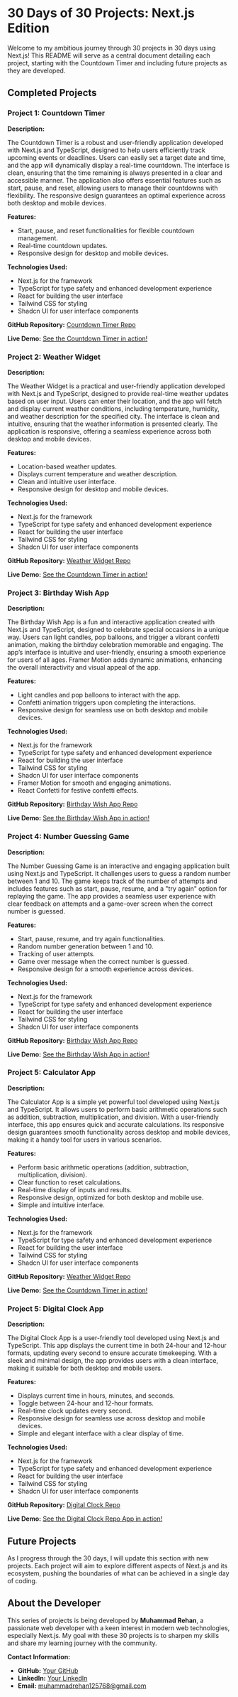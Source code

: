 # 30 Days of 30 Projects: Next.js Edition

Welcome to my ambitious journey through 30 projects in 30 days using Next.js! This README will serve as a central document detailing each project, starting with the Countdown Timer and including future projects as they are developed.

## Completed Projects

### Project 1: Countdown Timer

**Description:**

The Countdown Timer is a robust and user-friendly application developed with Next.js and TypeScript, designed to help users efficiently track upcoming events or deadlines. Users can easily set a target date and time, and the app will dynamically display a real-time countdown. The interface is clean, ensuring that the time remaining is always presented in a clear and accessible manner. The application also offers essential features such as start, pause, and reset, allowing users to manage their countdowns with flexibility. The responsive design guarantees an optimal experience across both desktop and mobile devices.

**Features:**

- Start, pause, and reset functionalities for flexible countdown management.
- Real-time countdown updates.
- Responsive design for desktop and mobile devices.

**Technologies Used:**

- Next.js for the framework
- TypeScript for type safety and enhanced development experience
- React for building the user interface
- Tailwind CSS for styling
- Shadcn UI for user interface components

**GitHub Repository:** [Countdown Timer Repo](https://github.com/RehanTechForge/30DaysOfNextProjects/tree/main/01count-down-timer)

**Live Demo:** [See the Countdown Timer in action!](#)

### Project 2: Weather Widget

**Description:**

The Weather Widget is a practical and user-friendly application developed with Next.js and TypeScript, designed to provide real-time weather updates based on user input. Users can enter their location, and the app will fetch and display current weather conditions, including temperature, humidity, and weather description for the specified city. The interface is clean and intuitive, ensuring that the weather information is presented clearly. The application is responsive, offering a seamless experience across both desktop and mobile devices.

**Features:**

- Location-based weather updates.
- Displays current temperature and weather description.
- Clean and intuitive user interface.
- Responsive design for desktop and mobile devices.

**Technologies Used:**

- Next.js for the framework
- TypeScript for type safety and enhanced development experience
- React for building the user interface
- Tailwind CSS for styling
- Shadcn UI for user interface components

**GitHub Repository:** [Weather Widget Repo](https://github.com/RehanTechForge/30DaysOfNextProjects/tree/main/02weather-widget)

**Live Demo:** [See the Countdown Timer in action!](#)

### Project 3: Birthday Wish App

**Description:**

The Birthday Wish App is a fun and interactive application created with Next.js and TypeScript, designed to celebrate special occasions in a unique way. Users can light candles, pop balloons, and trigger a vibrant confetti animation, making the birthday celebration memorable and engaging. The app’s interface is intuitive and user-friendly, ensuring a smooth experience for users of all ages. Framer Motion adds dynamic animations, enhancing the overall interactivity and visual appeal of the app.

**Features:**

- Light candles and pop balloons to interact with the app.
- Confetti animation triggers upon completing the interactions.
- Responsive design for seamless use on both desktop and mobile devices.

**Technologies Used:**

- Next.js for the framework
- TypeScript for type safety and enhanced development experience
- React for building the user interface
- Tailwind CSS for styling
- Shadcn UI for user interface components
- Framer Motion for smooth and engaging animations.
- React Confetti for festive confetti effects.

**GitHub Repository:** [Birthday Wish App Repo](https://github.com/RehanTechForge/30DaysOfNextProjects/tree/main/03birthday-wish)

**Live Demo:** [See the Birthday Wish App in action!](#)

### Project 4: Number Guessing Game

**Description:**

The Number Guessing Game is an interactive and engaging application built using Next.js and TypeScript. It challenges users to guess a random number between 1 and 10. The game keeps track of the number of attempts and includes features such as start, pause, resume, and a "try again" option for replaying the game. The app provides a seamless user experience with clear feedback on attempts and a game-over screen when the correct number is guessed.

**Features:**

- Start, pause, resume, and try again functionalities.
- Random number generation between 1 and 10.
- Tracking of user attempts.
- Game over message when the correct number is guessed.
- Responsive design for a smooth experience across devices.

**Technologies Used:**

- Next.js for the framework
- TypeScript for type safety and enhanced development experience
- React for building the user interface
- Tailwind CSS for styling
- Shadcn UI for user interface components

**GitHub Repository:** [Birthday Wish App Repo](https://github.com/RehanTechForge/30DaysOfNextProjects/tree/main/04number-guessing-game)

**Live Demo:** [See the Birthday Wish App in action!](#)

### Project 5: Calculator App

**Description:**

The Calculator App is a simple yet powerful tool developed using Next.js and TypeScript. It allows users to perform basic arithmetic operations such as addition, subtraction, multiplication, and division. With a user-friendly interface, this app ensures quick and accurate calculations. Its responsive design guarantees smooth functionality across desktop and mobile devices, making it a handy tool for users in various scenarios.

**Features:**

- Perform basic arithmetic operations (addition, subtraction, multiplication, division).
- Clear function to reset calculations.
- Real-time display of inputs and results.
- Responsive design, optimized for both desktop and mobile use.
- Simple and intuitive interface.

**Technologies Used:**

- Next.js for the framework
- TypeScript for type safety and enhanced development experience
- React for building the user interface
- Tailwind CSS for styling
- Shadcn UI for user interface components

**GitHub Repository:** [Weather Widget Repo](https://github.com/RehanTechForge/30DaysOfNextProjects/tree/main/05calculator)

**Live Demo:** [See the Countdown Timer in action!](#)

### Project 5: Digital Clock App

**Description:**

The Digital Clock App is a user-friendly tool developed using Next.js and TypeScript. This app displays the current time in both 24-hour and 12-hour formats, updating every second to ensure accurate timekeeping. With a sleek and minimal design, the app provides users with a clean interface, making it suitable for both desktop and mobile users.

**Features:**

- Displays current time in hours, minutes, and seconds.
- Toggle between 24-hour and 12-hour formats.
- Real-time clock updates every second.
- Responsive design for seamless use across desktop and mobile devices.
- Simple and elegant interface with a clear display of time.

**Technologies Used:**

- Next.js for the framework
- TypeScript for type safety and enhanced development experience
- React for building the user interface
- Tailwind CSS for styling
- Shadcn UI for user interface components

**GitHub Repository:** [Digital Clock Repo](https://github.com/RehanTechForge/30DaysOfNextProjects/tree/main/06digital-clock)

**Live Demo:** [See the Digital Clock Repo App in action!](#)

## Future Projects

As I progress through the 30 days, I will update this section with new projects. Each project will aim to explore different aspects of Next.js and its ecosystem, pushing the boundaries of what can be achieved in a single day of coding.

## About the Developer

This series of projects is being developed by **Muhammad Rehan**, a passionate web developer with a keen interest in modern web technologies, especially Next.js. My goal with these 30 projects is to sharpen my skills and share my learning journey with the community.

**Contact Information:**

- **GitHub:** [Your GitHub](https://github.com/RehanTechForge)
- **LinkedIn:** [Your LinkedIn](https://www.linkedin.com/in/rehantechforge)
- **Email:** muhammadrehan125768@gmail.com
